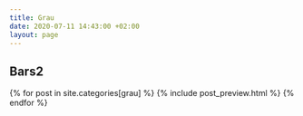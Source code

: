```yaml
---
title: Grau
date: 2020-07-11 14:43:00 +02:00
layout: page
---
```


## Bars2
{% for post in site.categories[grau] %}
        {% include post_preview.html %}
{% endfor %}